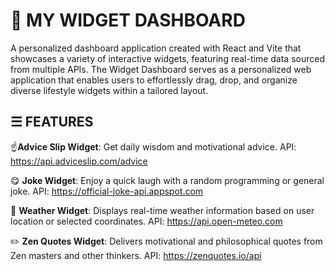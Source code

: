 # 📲 MY WIDGET DASHBOARD
A personalized dashboard application created with React and Vite that showcases a variety of interactive widgets, featuring real-time data sourced from multiple APIs. The Widget Dashboard serves as a personalized web application that enables users to effortlessly drag, drop, and organize diverse lifestyle widgets within a tailored layout.
## ☰ FEATURES
☝️**Advice Slip Widget**: Get daily wisdom and motivational advice.
API: https://api.adviceslip.com/advice

😋 **Joke Widget**: Enjoy a quick laugh with a random programming or general joke.
API: https://official-joke-api.appspot.com

🔅 **Weather Widget**: Displays real-time weather information based on user location or selected coordinates.
API: https://api.open-meteo.com

✏️ **Zen Quotes Widget**: Delivers motivational and philosophical quotes from Zen masters and other thinkers.
API: https://zenquotes.io/api


